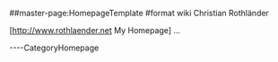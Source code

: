 \#\#master-page:HomepageTemplate \#format wiki Christian Rothländer

\[<http://www.rothlaender.net> My Homepage\] ...

----CategoryHomepage
